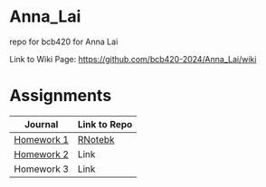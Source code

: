 # Anna_Lai
repo for bcb420 for Anna Lai

Link to Wiki Page: https://github.com/bcb420-2024/Anna_Lai/wiki


# Assignments

| Journal         | Link to Repo                                                                                           |
|-----------------|--------------------------------------------------------------------------------------------------------|
| [Homework 1](https://github.com/bcb420-2024/Anna_Lai/wiki/Assignment-%231-%E2%80%90-Data-set-selection-and-initial-Processing)       | [RNotebk](https://html-preview.github.io/?url=https://github.com/bcb420-2024/Anna_Lai/blob/main/A1_AnnaLai.html) |
| [Homework 2](https://github.com/bcb420-2024/Anna_Lai/wiki/Assignment-%232-%E2%80%90-Differential-Gene-expression-and-Preliminary-ORA)      | Link |
| Homework 3     | Link |
